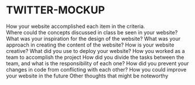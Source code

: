 # TWITTER-MOCKUP
How your website accomplished each item in the criteria.<br>
Where could the concepts discussed in class be seen in your website?
What was your inspiration for the design of the website?
What was your approach in creating the content of the website?
How is your website creative?
What did you use to deploy your website?
How you worked as a team to accomplish the project
How did you divide the tasks between the team, and what is the responsibility of each one?
How did you prevent your changes in code from conflicting with each other?
How you could improve your website in the future
Other thoughts that might be noteworthy
